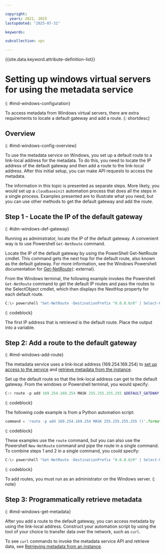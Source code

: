 ```yaml
---

copyright:
  years: 2021, 2025
lastupdated: "2025-07-31"

keywords:

subcollection: vpc

---
```


{{site.data.keyword.attribute-definition-list}}

# Setting up windows virtual servers for using the metadata service
{: #imd-windows-configuration}

To access metadata from Windows virtual servers, there are extra requirements to locate a default gateway and add a route.
{: shortdesc}

## Overview
{: #imd-windows-config-overview}

To use the metadata service on Windows, you set up a default route to a link-local address for the metadata. To do this, you need to locate the IP address of the default gateway and then add a route to the link-local address. After this initial setup, you can make API requests to access the metadata.

The information in this topic is presented as separate steps. More likely, you would set up a `cloudbaseinit` automation process that does all the steps in a single process. Examples presented are to illustrate what you need, but you can use other methods to get the default gateway and add the route.

## Step 1 - Locate the IP of the default gateway
{: #idm-windows-def-gateway}

Running as administrator, locate the IP of the default gateway. A convenient way is to use Powershell `Get-NetRoute` command.

Locate the IP of the default gateway by using the PowerShell Get-NetRoute cmdlet. This command gets the next hop for the default route, also known as the default gateway. For more information, see the Windows Powershell documentation for [Get-NetRoute](https://learn.microsoft.com/en-us/powershell/module/nettcpip/get-netroute?view=windowsserver2019-ps){: external}.

From the Windows terminal, the following example invokes the Powershell `Get-NetRoute` command to get the default IP routes and pass the routes to the SelectObject cmdlet, which then displays the NextHop property for each default route.

```powershell
C:\> powershell "Get-NetRoute -DestinationPrefix "0.0.0.0/0" | Select-Object -ExpandProperty "NextHop""
```
{: codeblock}

The first IP address that is retrieved is the default route. Place the output into a variable.

## Step 2: Add a route to the default gateway
{: #imd-windows-add-route}

The metadata service uses a link-local address (169.254.169.254) to [set up access to the service](/docs/vpc?topic=vpc-imd-configure-service) and [retrieve metadata from the instance](/docs/vpc?topic=vpc-imd-access-instance-metadata).

Set up the default route so that the link-local address can get to the default gateway. From the windows or Powershell terminal, you would specify:

```powershell
C:> route -p add 169.254.169.254 MASK 255.255.255.255 $DEFAULT_GATEWAY
```
{: codeblock}

The following code example is from a Python automation script:

```python
command = 'route -p add 169.254.169.254 MASK 255.255.255.255 ()'.format(default_gateway)
```
{: codeblock}

These examples use the `route` command, but you can also use the Powershell `New-NetRoute` command and pipe the route in a single command. To combine steps 1 and 2 in a single command, you could specify:

```powershell
C:\> powershell "Get-NetRoute -DestinationPrefix "0.0.0.0/0" | Select-Object -ExpandProperty "NextHop" | New-NetRoute"
```
{: codeblock}

To add routes, you must run as an administrator on the Windows server.
{: note}

## Step 3: Programmatically retrieve metadata
{: #imd-windows-get-metadata}

After you add a route to the default gateway, you can access metadata by using the link-local address. Construct your automation script by using the tool of your choice to transfer data over the network, such as `curl`.

To see `curl` commands to invoke the metadata service API and retrieve data, see [Retrieving metadata from an instance](/docs/vpc?topic=vpc-imd-access-instance-metadata#imd-retrieve-instance-data).
